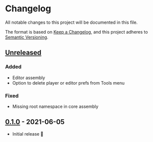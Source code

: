 # Changelog
All notable changes to this project will be documented in this file.

The format is based on [Keep a Changelog](https://keepachangelog.com/en/1.0.0/),
and this project adheres to [Semantic Versioning](https://semver.org/spec/v2.0.0.html).

## [Unreleased]

### Added

- Editor assembly
- Option to delete player or editor prefs from Tools menu

### Fixed

- Missing root namespace in core assembly


## [0.1.0] - 2021-06-05

- Initial release 🎉

[Unreleased]: https://github.com/aestheticianlabs/pref-utils/compare/v0.1.0...HEAD
[0.1.0]: https://github.com/aestheticianlabs/pref-utils/releases/tag/v0.1.0
